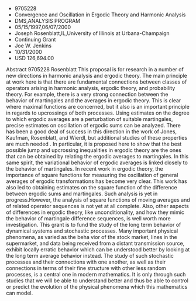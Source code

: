 
* 9705228
* Convergence and Oscillation in Ergodic Theory and Harmonic Analysis
* DMS,ANALYSIS PROGRAM
* 05/15/1997,06/07/2000
* Joseph Rosenblatt,IL,University of Illinois at Urbana-Champaign
* Continuing Grant
* Joe W. Jenkins
* 10/31/2000
* USD 126,694.00

Abstract 9705228 Rosenblatt This proposal is for research in a number of new
directions in harmonic analysis and ergodic theory. The main principle at work
here is that there are fundamental connections between classes of operators
arising in harmonic analysis, ergodic theory, and probability theory. For
example, there is a very strong connection between the behavior of martingales
and the averages in ergodic theory. This is clear where maximal functions are
concerned, but it also is an important principle in regards to upcrossings of
both processes. Using estimates on the degree to which ergodic averages are a
perturbation of suitable martingales, precise estimates on oscillation of
ergodic sums can be analyzed. There has been a good deal of success in this
direction in the work of Jones, Kaufman, Rosenblatt, and Wierdl, but additional
studies of these properties are much needed . In particular, it is proposed here
to show that the best possible jump and upcrossing inequalities in ergodic
theory are the ones that can be obtained by relating the ergodic averages to
martingales. In this same spirit, the variational behavior of ergodic averages
is linked closely to the behavior of martingales. In recent work in ergodic
theory, the importance of square functions for measuring the oscillation of
general averages of ergodic transformations has become very clear. This work has
also led to obtaining estimates on the square function of the difference between
ergodic sums and martingales. Such analysis is yet in progress.However, the
analysis of square functions of moving averages and of related operator
sequences is not yet at all complete. Also, other aspects of differences in
ergodic theory, like unconditionality, and how they mimic the behavior of
martingale difference sequences, is well worth more investigation. This grant is
to fund the study of the long term behavior of dynamical systems and stochastic
processes. Many important physical phenomena, as varied as the beha vior of the
stock market, lines in the supermarket, and data being received from a distant
transmission source, exhibit locally erratic behavior which can be understood
better by looking at the long term average behavior instead. The study of such
stochastic processes and their connections with one another, as well as their
connections in terms of their fine structure with other less random processes,
is a central one in modern mathematics. It is only through such studies that we
will be able to understand better and thus be able to control or predict the
evolution of the physical phenomena which this mathematics can model.
